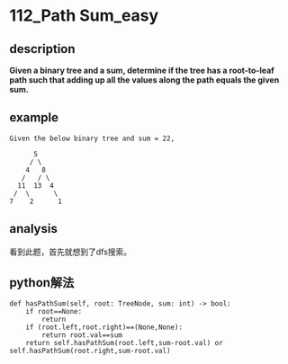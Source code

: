 # 112_Path Sum_easy

## description

**Given a binary tree and a sum, determine if the tree has a root-to-leaf path such that adding up all the values along the path equals the given sum.**  

## example

```
Given the below binary tree and sum = 22,

      5
     / \
    4   8
   /   / \
  11  13  4
 /  \      \
7    2      1
```

## analysis

看到此题，首先就想到了dfs搜索。

## python解法

```
def hasPathSum(self, root: TreeNode, sum: int) -> bool:
    if root==None:
        return
    if (root.left,root.right)==(None,None):
        return root.val==sum
    return self.hasPathSum(root.left,sum-root.val) or self.hasPathSum(root.right,sum-root.val)
```